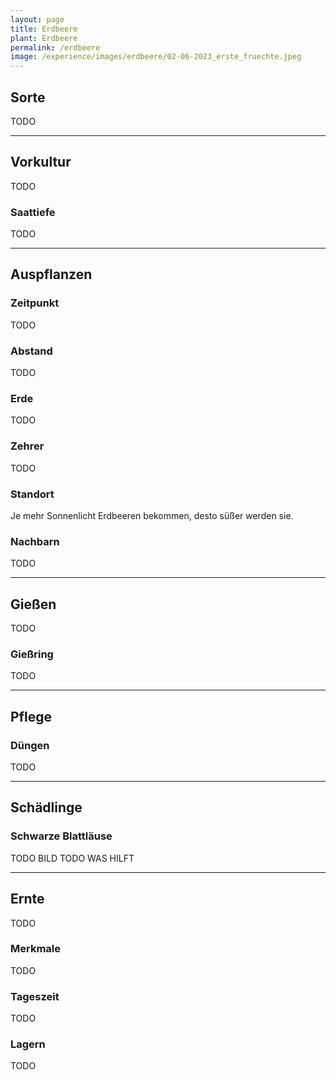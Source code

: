 ```yaml
---
layout: page
title: Erdbeere
plant: Erdbeere
permalink: /erdbeere
image: /experience/images/erdbeere/02-06-2023_erste_fruechte.jpeg
---
```


## __Sorte__
TODO

<hr>

## __Vorkultur__
TODO

### Saattiefe
TODO
<hr>

## __Auspflanzen__

### Zeitpunkt
TODO

### Abstand
TODO

### Erde
TODO

### Zehrer 
TODO

### Standort
Je mehr Sonnenlicht Erdbeeren bekommen, desto süßer werden sie.

### Nachbarn
TODO


<hr>

## __Gießen__
TODO

### Gießring
TODO
<hr>

## __Pflege__

### Düngen
TODO

<hr>

## __Schädlinge__

### Schwarze Blattläuse
TODO BILD 
TODO WAS HILFT

<hr>

## __Ernte__
TODO

### Merkmale
TODO

### Tageszeit
TODO

### Lagern
TODO
